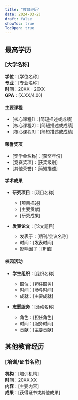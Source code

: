 ```yaml
---
title: "教育经历"
date: 2024-03-20
draft: false
showToc: true
TocOpen: true
---
```


## 最高学历

### [大学名称]
**学位**：[学位名称]  
**专业**：[专业名称]  
**时间**：20XX - 20XX  
**GPA**：[X.XX/4.00]

#### 主要课程
- [核心课程1]：[简短描述或成绩]
- [核心课程2]：[简短描述或成绩]
- [核心课程3]：[简短描述或成绩]

#### 荣誉奖项
- [奖学金名称]：[获奖年份]
- [竞赛奖项]：[获奖级别]
- [其他荣誉]：[简短描述]

#### 学术成果
- **研究项目**：[项目名称]
  - [项目描述]
  - [主要贡献]
  - [研究成果]

- **发表论文**：[论文题目]
  - 发表于：[期刊/会议名称]
  - 时间：[发表时间]
  - 影响因子：[IF值]

#### 校园活动
- **学生组织**：[组织名称]
  - 职位：[担任职务]
  - 时间：[参与时间]
  - 成就：[主要成就]

- **志愿服务**：[活动名称]
  - 角色：[担任角色]
  - 时间：[服务时间]
  - 贡献：[主要贡献]

## 其他教育经历

### [培训/证书名称]
**机构**：[培训机构]  
**时间**：20XX.XX  
**内容**：[主要内容]  
**成果**：[获得证书或其他成果]
